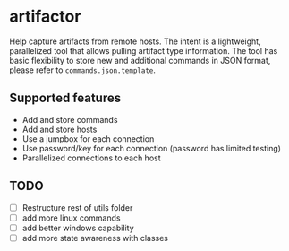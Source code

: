 # artifactor

Help capture artifacts from remote hosts. The intent is a lightweight, parallelized tool that allows pulling artifact type information. The tool has basic flexibility to store new and additional commands in JSON format, please refer to `commands.json.template`.

## Supported features

- Add and store commands
- Add and store hosts
- Use a jumpbox for each connection
- Use password/key for each connection (password has limited testing)
- Parallelized connections to each host

## TODO

- [ ] Restructure rest of utils folder
- [ ] add more linux commands
- [ ] add better windows capability
- [ ] add more state awareness with classes